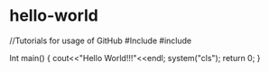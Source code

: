 
# hello-world
//Tutorials for usage of GitHub
#Include<cstdlib>
  #include<iostream>
  
  Int main()
  {
  cout<<"Hello World!!!"<<endl;
  system("cls");
  return 0;
  }



